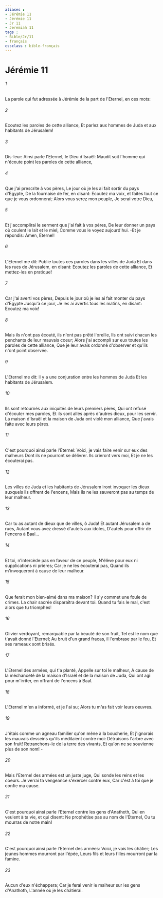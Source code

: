 ```yaml
---
aliases : 
- Jérémie 11
- Jérémie 11
- Jr 11
- Jeremiah 11
tags : 
- Bible/Jr/11
- français
cssclass : bible-français
---
```


# Jérémie 11

###### 1
La parole qui fut adressée à Jérémie de la part de l'Eternel, en ces mots:
###### 2
Ecoutez les paroles de cette alliance, Et parlez aux hommes de Juda et aux habitants de Jérusalem!
###### 3
Dis-leur: Ainsi parle l'Eternel, le Dieu d'Israël: Maudit soit l'homme qui n'écoute point les paroles de cette alliance,
###### 4
Que j'ai prescrite à vos pères, Le jour où je les ai fait sortir du pays d'Egypte, De la fournaise de fer, en disant: Ecoutez ma voix, et faites tout ce que je vous ordonnerai; Alors vous serez mon peuple, Je serai votre Dieu,
###### 5
Et j'accomplirai le serment que j'ai fait à vos pères, De leur donner un pays où coulent le lait et le miel, Comme vous le voyez aujourd'hui. -Et je répondis: Amen, Eternel!
###### 6
L'Eternel me dit: Publie toutes ces paroles dans les villes de Juda Et dans les rues de Jérusalem, en disant: Ecoutez les paroles de cette alliance, Et mettez-les en pratique!
###### 7
Car j'ai averti vos pères, Depuis le jour où je les ai fait monter du pays d'Egypte Jusqu'à ce jour, Je les ai avertis tous les matins, en disant: Ecoutez ma voix!
###### 8
Mais ils n'ont pas écouté, ils n'ont pas prêté l'oreille, Ils ont suivi chacun les penchants de leur mauvais coeur; Alors j'ai accompli sur eux toutes les paroles de cette alliance, Que je leur avais ordonné d'observer et qu'ils n'ont point observée.
###### 9
L'Eternel me dit: Il y a une conjuration entre les hommes de Juda Et les habitants de Jérusalem.
###### 10
Ils sont retournés aux iniquités de leurs premiers pères, Qui ont refusé d'écouter mes paroles, Et ils sont allés après d'autres dieux, pour les servir. La maison d'Israël et la maison de Juda ont violé mon alliance, Que j'avais faite avec leurs pères.
###### 11
C'est pourquoi ainsi parle l'Eternel: Voici, je vais faire venir sur eux des malheurs Dont ils ne pourront se délivrer. Ils crieront vers moi, Et je ne les écouterai pas.
###### 12
Les villes de Juda et les habitants de Jérusalem Iront invoquer les dieux auxquels ils offrent de l'encens, Mais ils ne les sauveront pas au temps de leur malheur.
###### 13
Car tu as autant de dieux que de villes, ô Juda! Et autant Jérusalem a de rues, Autant vous avez dressé d'autels aux idoles, D'autels pour offrir de l'encens à Baal...
###### 14
Et toi, n'intercède pas en faveur de ce peuple, N'élève pour eux ni supplications ni prières; Car je ne les écouterai pas, Quand ils m'invoqueront à cause de leur malheur.
###### 15
Que ferait mon bien-aimé dans ma maison? Il s'y commet une foule de crimes. La chair sacrée disparaîtra devant toi. Quand tu fais le mal, c'est alors que tu triomphes!
###### 16
Olivier verdoyant, remarquable par la beauté de son fruit, Tel est le nom que t'avait donné l'Eternel; Au bruit d'un grand fracas, il l'embrase par le feu, Et ses rameaux sont brisés.
###### 17
L'Eternel des armées, qui t'a planté, Appelle sur toi le malheur, A cause de la méchanceté de la maison d'Israël et de la maison de Juda, Qui ont agi pour m'irriter, en offrant de l'encens à Baal.
###### 18
L'Eternel m'en a informé, et je l'ai su; Alors tu m'as fait voir leurs oeuvres.
###### 19
J'étais comme un agneau familier qu'on mène à la boucherie, Et j'ignorais les mauvais desseins qu'ils méditaient contre moi: Détruisons l'arbre avec son fruit! Retranchons-le de la terre des vivants, Et qu'on ne se souvienne plus de son nom! -
###### 20
Mais l'Eternel des armées est un juste juge, Qui sonde les reins et les coeurs. Je verrai ta vengeance s'exercer contre eux, Car c'est à toi que je confie ma cause.
###### 21
C'est pourquoi ainsi parle l'Eternel contre les gens d'Anathoth, Qui en veulent à ta vie, et qui disent: Ne prophétise pas au nom de l'Eternel, Ou tu mourras de notre main!
###### 22
C'est pourquoi ainsi parle l'Eternel des armées: Voici, je vais les châtier; Les jeunes hommes mourront par l'épée, Leurs fils et leurs filles mourront par la famine.
###### 23
Aucun d'eux n'échappera; Car je ferai venir le malheur sur les gens d'Anathoth, L'année où je les châtierai.
